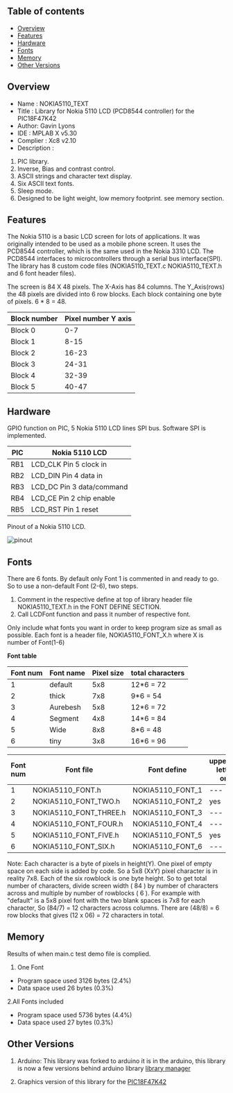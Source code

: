 Table of contents
---------------------------

  * [Overview](#overview)
  * [Features](#features)
  * [Hardware](#hardware)
  * [Fonts](#fonts)
  * [Memory](#memory)
  * [Other Versions](#other-versions)
  
Overview
--------------------
* Name : NOKIA5110_TEXT
* Title : Library for Nokia 5110 LCD (PCD8544 controller) for the PIC18F47K42
* Author: Gavin Lyons
* IDE :  MPLAB X v5.30
* Complier : Xc8 v2.10
* Description : 

1. PIC library.      
2. Inverse, Bias and contrast control. 
3. ASCII strings and character text display.
4. Six ASCII text fonts.
5. Sleep mode.
6. Designed to be light weight, low memory footprint. see memory section.

Features
-------------------------
The Nokia 5110 is a basic LCD screen for lots of applications. 
It was originally intended to be used as a mobile phone screen. 
It uses the PCD8544 controller, which is the same used in the Nokia 3310 LCD. 
The PCD8544 interfaces to microcontrollers through a serial bus interface(SPI).
The library has 8 custom code files (NOKIA5110_TEXT.c  NOKIA5110_TEXT.h and 6 font header files).

The screen is 84 X 48 pixels. The X-Axis has 84 columns.
The Y_Axis(rows) the 48 pixels are divided into 6 row blocks. 
Each block containing one byte of pixels. 6 * 8 = 48.

| Block number   | Pixel number Y axis|
| ------ | ------ |
| Block 0 | 0-7 |
| Block 1 | 8-15 |
| Block 2 | 16-23|
| Block 3 | 24-31 |
| Block 4 | 32-39 |
| Block 5 | 40-47 |

Hardware 
---------------------------

GPIO function on PIC, 5 Nokia 5110 LCD lines SPI bus.
Software SPI is implemented.

| PIC | Nokia 5110 LCD |
| ------ | ------ |
| RB1 | LCD_CLK Pin 5 clock in |
| RB2 | LCD_DIN Pin 4 data in |
| RB3 | LCD_DC Pin 3 data/command|
| RB4 | LCD_CE Pin 2 chip enable |
| RB5 | LCD_RST Pin 1 reset|

Pinout of a Nokia 5110 LCD.

![ pinout ](https://github.com/gavinlyonsrepo/NOKIA5110_TEXT/blob/master/extras/image/NOKIA_PINOUT.jpg)


Fonts 
---------------------------

There are 6 fonts.
By default only Font 1 is commented in and ready to go.
So to use a non-default Font (2-6), two steps.

1. Comment in the respective define at top of library header file NOKIA5110_TEXT.h in the FONT DEFINE SECTION.
2. Call LCDFont function and pass it number of respective font.

Only include what fonts you want in order to keep program size as small as possible.
Each font is a header file, NOKIA5110_FONT_X.h where X is number of Font(1-6)

**Font table**

| Font num | Font name | Pixel size | total characters | 
| ------ | ------ | ------ | ------ |
| 1 | default | 5x8 | 12*6 = 72 |
| 2 | thick   | 7x8 | 9*6 = 54 |
| 3 | Aurebesh | 5x8 | 12*6 = 72 |
| 4 | Segment | 4x8 | 14*6 = 84 |
| 5 | Wide | 8x8 | 8*6 = 48 |
| 6 | tiny | 3x8 | 16*6 = 96  |

| Font num | Font file  | Font define  | uppercase letters only |
| ------ | ------ | ------ | ------ | 
| 1 | NOKIA5110_FONT.h | NOKIA5110_FONT_1 | --- |
| 2 | NOKIA5110_FONT_TWO.h | NOKIA5110_FONT_2 | yes |
| 3 | NOKIA5110_FONT_THREE.h | NOKIA5110_FONT_3 | --- | 
| 4 | NOKIA5110_FONT_FOUR.h | NOKIA5110_FONT_4 | --- |
| 5 | NOKIA5110_FONT_FIVE.h | NOKIA5110_FONT_5 | yes |
| 6 | NOKIA5110_FONT_SIX.h | NOKIA5110_FONT_6 | --- |

Note:
Each character is a byte of pixels in height(Y). One pixel of empty space on each side 
is added by code. So a 5x8 (XxY) pixel character is in reality 7x8. 
Each of the six rowblock is one byte height. So to get total number of characters,
divide screen width ( 84 ) by number of characters across and multiple by number of rowblocks ( 6 ).
For example with "default" is a 5x8 pixel font with the two blank spaces is 7x8 for each character, 
So (84/7) = 12 characters across columns. 
There are (48/8) = 6 row blocks that gives (12 x 06) = 72 characters in total.


Memory
---------------------------

Results of when main.c test demo file is complied.

1. One Font

* Program space used   3126 bytes (2.4%)
* Data space    used     26 bytes (0.3%)

2.All Fonts included 
    
* Program space used 5736 bytes (4.4%)
* Data space    used     27 bytes (0.3%)


Other Versions
-------------------------------------

1. Arduino: This library was forked to arduino it is in the arduino, this library is now a few versions behind arduino library [library manager](https://github.com/gavinlyonsrepo/NOKIA5110_TEXT)

2. Graphics version of this library for the [PIC18F47K42](https://github.com/gavinlyonsrepo/pic_18F47K42_projects/tree/master/projects/nokiagraphics) 
